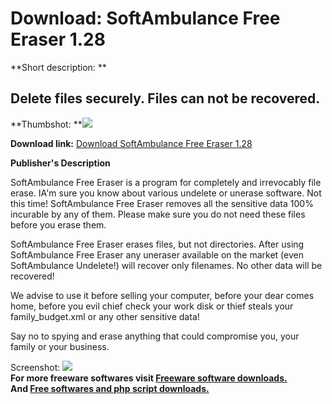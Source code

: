 # Download: SoftAmbulance Free Eraser 1.28

**Short description: **

## Delete files securely. Files can not be recovered.

  
**Thumbshot: **![](http://www.freewarefiles.com/screenshot/safreeerase_md.gif)   
  
**Download link:** [Download SoftAmbulance Free Eraser 1.28](http://freesoftwares.boysofts.com/SoftAmbulance-Free-Eraser_program_26541.html)  
  

**Publisher's Description**  
  

SoftAmbulance Free Eraser is a program for completely and irrevocably file
erase. IA'm sure you know about various undelete or unerase software. Not this
time! SoftAmbulance Free Eraser removes all the sensitive data 100% incurable
by any of them. Please make sure you do not need these files before you erase
them.

SoftAmbulance Free Eraser erases files, but not directories. After using
SoftAmbulance Free Eraser any uneraser available on the market (even
SoftAmbulance Undelete!) will recover only filenames. No other data will be
recovered!

We advise to use it before selling your computer, before your dear comes home,
before you evil chief check your work disk or thief steals your
family_budget.xml or any other sensitive data!

Say no to spying and erase anything that could compromise you, your family or
your business.

  
  
Screenshot: ![](http://www.freewarefiles.com/screenshot/safreeerase.gif)  
**For more freeware softwares visit [Freeware software downloads.](http://freesoftwares.boysofts.com/)**   
**And [Free softwares and php script downloads.](http://www.boysofts.com/)**

